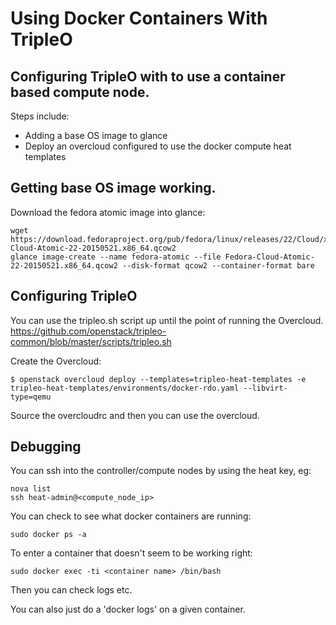 # Using Docker Containers With TripleO

## Configuring TripleO with to use a container based compute node.

Steps include:
- Adding a base OS image to glance
- Deploy an overcloud configured to use the docker compute heat templates

## Getting base OS image working.

Download the fedora atomic image into glance:

```
wget https://download.fedoraproject.org/pub/fedora/linux/releases/22/Cloud/x86_64/Images/Fedora-Cloud-Atomic-22-20150521.x86_64.qcow2
glance image-create --name fedora-atomic --file Fedora-Cloud-Atomic-22-20150521.x86_64.qcow2 --disk-format qcow2 --container-format bare
```

## Configuring TripleO

You can use the tripleo.sh script up until the point of running the Overcloud.
https://github.com/openstack/tripleo-common/blob/master/scripts/tripleo.sh

Create the Overcloud:
```
$ openstack overcloud deploy --templates=tripleo-heat-templates -e tripleo-heat-templates/environments/docker-rdo.yaml --libvirt-type=qemu
```

Source the overcloudrc and then you can use the overcloud.

## Debugging

You can ssh into the controller/compute nodes by using the heat key, eg:
```
nova list
ssh heat-admin@<compute_node_ip>
```

You can check to see what docker containers are running:
```
sudo docker ps -a
```

To enter a container that doesn't seem to be working right:
```
sudo docker exec -ti <container name> /bin/bash
```

Then you can check logs etc.

You can also just do a 'docker logs' on a given container.
